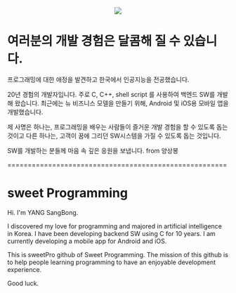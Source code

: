 <div align=center>
	<img src="https://capsule-render.vercel.app/api?type=waving&color=auto&height=200&section=header&text=sweet%20Programming&fontSize=90" />	
</div>

# 여러분의 개발 경험은 달콤해 질 수 있습니다.

프로그래밍에 대한 애정을 발견하고 한국에서 인공지능을 전공했습니다. 

20년 경험의 개발자입니다. 주로 C, C++, shell script 를 사용하여 백엔드 SW를 개발해 왔습니다.
최근에는 뉴 비즈니스 모델을 만들기 위해, Android 및 iOS용 모바일 앱을 개발했습니다.

제 사명은 하나는, 프로그래밍을 배우는 사람들이 즐거운 개발 경험을 할 수 있도록 돕는 것이고
다른 하나는, 고객이 꿈에 그리던 SW시스템을 가질 수 있도록 돕는 것입니다.

SW를 개발하는 분들께 마음 속 깊은 응원을 보냅니다.   from 양상봉


======================================================

# sweet Programming

Hi. I'm YANG SangBong.

I discovered my love for programming and majored in artificial intelligence in Korea. 
I have been developing backend SW using C for 10 years. I am currently developing a mobile app for Android and iOS.

This is sweetPro github of Sweet Programming.
The mission of this github is to help people learning programming to have an enjoyable development experience.

Good luck.
